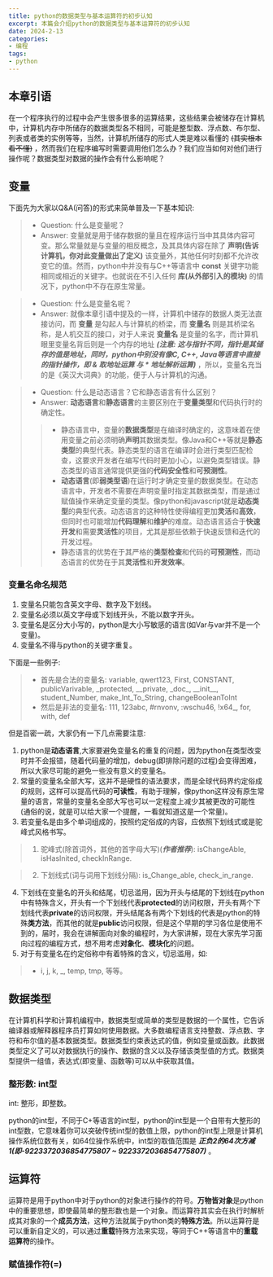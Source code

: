```yaml
---
title: python的数据类型与基本运算符的初步认知
excerpt: 本篇会介绍python的数据类型与基本运算符的初步认知
date: 2024-2-13
categories:
- 编程
tags:
- python
--- 
```


## 本章引语
在一个程序执行的过程中会产生很多很多的运算结果，这些结果会被储存在计算机中，计算机内存中所储存的数据类型各不相同，可能是整型数、浮点数、布尔型、列表或者类的实例等等，当然，计算机所储存的形式人类是难以看懂的 ~~(其实根本看不懂)~~ ，然而我们在程序编写时需要调用他们怎么办？我们应当如何对他们进行操作呢？数据类型对数据的操作会有什么影响呢？

## 变量
下面先为大家以Q&A(问答)的形式来简单普及一下基本知识:
> - Question: 什么是变量呢？
> - Answer: 变量就是用于储存数据的量且在程序运行当中其具体内容可变。那么常量就是与变量的相反概念，及其具体内容在除了 **声明(告诉计算机，你对此变量做出了定义)** 该变量外，其他任何时刻都不允许改变它的值。然而，python中并没有与C++等语言中 **const** 关键字功能相同或相近的关键字。也就说在不引入任何 **库(从外部引入的模块)** 的情况下，python中不存在原生常量。

> - Question: 什么是变量名呢？
> - Answer: 就像本章引语中提及的一样，计算机中储存的数据人类无法直接访问，而 **变量** 是勾起人与计算机的桥梁，而 **变量名** 则是其桥梁名称，是人机交互的接口，对于人来说 **变量名** 是变量的名字，而计算机眼里变量名背后则是一个内存的地址 ***(注意: 这与指针不同，指针是其储存的值是地址，同时，python中别没有像C, C++, Java等语言中直接的指针操作，即 & 取地址运算 与 * 地址解析运算)*** ，所以，变量名充当的是《英汉大词典》的功能，便于人与计算机的沟通。

> - Question: 什么是动态语言？它和静态语言有什么区别？
> - Answer: **动态语言**和**静态语言**的主要区别在于**变量类型**和代码执行时的确定性。
> > - 静态语言中，变量的**数据类型**是在编译时确定的，这意味着在使用变量之前必须明确**声明**其数据类型。像Java和C++等就是**静态类型**的典型代表。静态类型的语言在编译时会进行类型匹配检查，这要求开发者在编写代码时更加小心，以避免类型错误。静态类型的语言通常提供更强的**代码安全性**和**可预测性**。
> > - **动态语言**(即**弱类型语**)在运行时才确定变量的数据类型。在动态语言中，开发者不需要在声明变量时指定其数据类型，而是通过赋值操作来确定变量的类型。像python和javascript就是**动态类型**的典型代表。动态语言的这种特性使得编程更加**灵活**和**高效**，但同时也可能增加**代码理解**和**维护**的难度。动态语言适合于**快速开发**和需要**灵活性**的项目，尤其是那些依赖于快速反馈和迭代的开发过程。
> > - 静态语言的优势在于其严格的**类型检查**和代码的**可预测性**，而动态语言的优势在于其**灵活性**和**开发效率**。

### 变量名命名规范
1. 变量名只能包含英文字母、数字及下划线。
2. 变量名必须以英文字母或下划线开头，不能以数字开头。
3. 变量名是区分大小写的，python是大小写敏感的语言(如Var与var并不是一个变量)。
4. 变量名不得与python的关键字重复。

下面是一些例子:
> - 首先是合法的变量名:
> variable, qwert123, First, CONSTANT, publicVarivable, \_protected, \_\_private, \_doc\_, \_\_init\_\_, student_Number, make_Int_To_String, changeBooleanToInt
> - 然后是非法的变量名:
> 111, 123abc, #rnvonv, :wschu46, !x64_, for, with, def

但是百密一疏，大家仍有一下几点需要注意:
1. python是**动态语言**,大家要避免变量名的重复的问题，因为python在类型改变时并不会报错，随着代码量的增加，debug(即排除问题的过程)会变得困难，所以大家尽可能的避免一些没有意义的变量名。
2. 常量的变量名全部大写，这并不是硬性的语法要求，而是全球代码界约定俗成的规则，这样可以提高代码的**可读性**，有助于理解，像python这样没有原生常量的语言，常量的变量名全部大写也可以一定程度上减少其被更改的可能性(通俗的说，就是可以给大家一个提醒，一看就知道这是一个常量)。
3. 若变量名是由多个单词组成的，按照约定俗成的内容，应依照下划线式或是驼峰式风格书写。
> 1. 驼峰式(除首词外，其他的首字母大写)(***作者推荐***): isChangeAble, isHasInited, checkInRange.

> 2. 下划线式(词与词用下划线分隔): is_Change_able, check_in_range.
4. 下划线在变量名的开头和结尾，切忌滥用，因为开头与结尾的下划线在python中有特殊含义，开头有一个下划线代表**protected**的访问权限，开头有两个下划线代表**private**的访问权限，开头结尾各有两个下划线的代表是python的特殊**类方法**，而其他的就是**public**访问权限，但是这个早期的学习各位是使用不到的，届时，我会在讲解面向对象的编程时，为大家讲解，现在大家先学习面向过程的编程方式，想不用考虑**对象化**、**模块化**的问题。
5. 对于有变量名在约定俗称中有着特殊的含义，切忌滥用，如:
> - i, j, k, _, temp, tmp, 等等。

## 数据类型
在计算机科学和计算机编程中，数据类型或简单的类型是数据的一个属性，它告诉编译器或解释器程序员打算如何使用数据。大多数编程语言支持整数、浮点数、字符和布尔值的基本数据类型。数据类型约束表达式的值，例如变量或函数。此数据类型定义了可以对数据执行的操作、数据的含义以及存储该类型值的方式。数据类型提供一组值，表达式(即变量、函数等)可以从中获取其值。

### 整形数: int型
int: 整形，即整数。

python的int型，不同于C+等语言的int型，python的int型是一个自带有大整形的int型数，它意味着你可以突破传统int型的数值上限，python的int型上限是计算机操作系统位数有关，如64位操作系统中，int型的取值范围是
***正负2的64次方减1(即-9223372036854775807 ~ 9223372036854775807)*** 。

## 运算符
运算符是用于python中对于python的对象进行操作的符号。**万物皆对象**是python中的重要思想，即使最简单的整形数也是一个对象。而运算符其实会在执行时解析成其对象的一个**成员方法**，这种方法就属于python类的**特殊方法**。所以运算符是可以重新自定义的，可以通过**重载**特殊方法来实现，等同于C++等语言中的**重载运算符**的操作。
### 赋值操作符(=)

